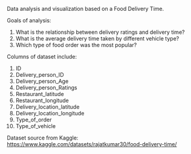 Data analysis and visualization based on a Food Delivery Time.

Goals of analysis:
1. What is the relationship between delivery ratings and delivery time?
2. What is the average delivery time taken by different vehicle type?
3. Which type of food order was the most popular?

Columns of dataset include:
1. ID
2. Delivery_person_ID
3. Delivery_person_Age
4. Delivery_person_Ratings
5. Restaurant_latitude
6. Restaurant_longitude
7. Delivery_location_latitude
8. Delivery_location_longitude
9. Type_of_order
10. Type_of_vehicle

Dataset source from Kaggle: 
https://www.kaggle.com/datasets/rajatkumar30/food-delivery-time/

